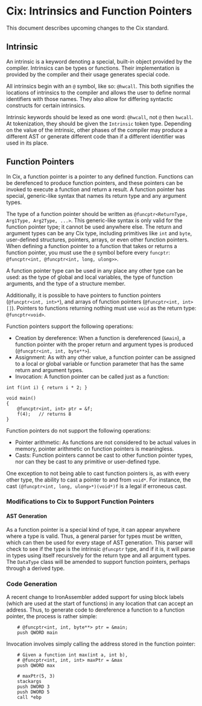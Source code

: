# Cix: Intrinsics and Function Pointers

This document describes upcoming changes to the Cix standard.

## Intrinsic

An intrinsic is a keyword denoting a special, built-in object provided by the compiler. Intrinsics can be types or functions. Their implementation is provided by the compiler and their usage generates special code.

All intrinsics begin with an `@` symbol, like so: `@hwcall`. This both signifies the locations of intrinsics to the compiler and allows the user to define normal identifiers with those names. They also allow for differing syntactic constructs for certain intrinsics.

Intrinsic keywords should be lexed as one word: `@hwcall`, not `@` then `hwcall`. At tokenization, they should be given the `Intrinsic` token type. Depending on the value of the intrinsic, other phases of the compiler may produce a different AST or generate different code than if a different identifier was used in its place.

## Function Pointers

In Cix, a function pointer is a pointer to any defined function. Functions can be derefenced to produce function pointers, and these pointers can be invoked to execute a function and return a result. A function pointer has special, generic-like syntax that names its return type and any argument types.

The type of a function pointer should be written as `@funcptr<ReturnType, Arg1Type, Arg2Type, ...>`. This generic-like syntax is only valid for the function pointer type; it cannot be used anywhere else. The return and argument types can be any Cix type, including primitives like `int` and `byte`, user-defined structures, pointers, arrays, or even other function pointers. When defining a function pointer to a function that takes or returns a function pointer, you must use the `@` symbol before every `funcptr`: `@funcptr<int, @funcptr<int, long, ulong>>`.

A function pointer type can be used in any place any other type can be used: as the type of global and local variables, the type of function arguments, and the type of a structure member.

Additionally, it is possible to have pointers to function pointers (`@funcptr<int, int>*`), and arrays of function pointers (`@funcptr<int, int>[]`). Pointers to functions returning nothing must use `void` as the return type: `@funcptr<void>`.

Function pointers support the following operations:
* Creation by dereference: When a function is dereferenced (`&main`), a function pointer with the proper return and argument types is produced (`@funcptr<int, int, byte**>`).
* Assignment: As with any other value, a function pointer can be assigned to a local or global variable or function parameter that has the same return and argument types.
* Invocation: A function pointer can be called just as a function:
```
int f(int i) { return i * 2; }

void main()
{
	@funcptr<int, int> ptr = &f;
	f(4);	// returns 8
}
```

Function pointers do not support the following operations:
* Pointer arithmetic: As functions are not considered to be actual values in memory, pointer arithmetic on function pointers is meaningless.
* Casts: Function pointers cannot be cast to other function pointer types, nor can they be cast to any primitive or user-defined type.

One exception to not being able to cast function pointers is, as with every other type, the ability to cast a pointer to and from `void*`. For instance, the cast `(@funcptr<int, long, ulong>*)(void*)f` is a legal if erroneous cast.

### Modifications to Cix to Support Function Pointers
#### AST Generation

As a function pointer is a special kind of type, it can appear anywhere where a type is valid. Thus, a general parser for types must be written, which can then be used for every stage of AST generation. This parser will check to see if the type is the intrinsic `@funcptr` type, and if it is, it will parse in types using itself recursively for the return type and all argument types. The `DataType` class will be amended to support function pointers, perhaps through a derived type.

### Code Generation

A recent change to IronAssembler added support for using block labels (which are used at the start of functions) in any location that can accept an address. Thus, to generate code to dereference a function to a function pointer, the process is rather simple:

```
	# @funcptr<int, int, byte**> ptr = &main;
	push QWORD main
```

Invocation involves simply calling the address stored in the function pointer:

```
	# Given a function int max(int a, int b),
	# @funcptr<int, int, int> maxPtr = &max
	push QWORD max

	# maxPtr(5, 3)
	stackargs
	push DWORD 3
	push DWORD 5
	call *ebp
```
